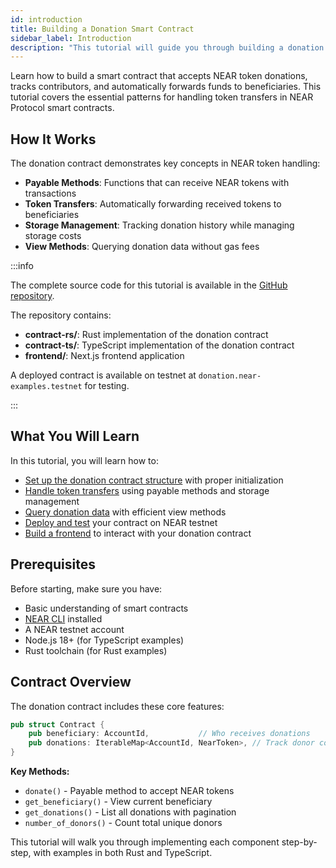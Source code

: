 ```yaml
---
id: introduction
title: Building a Donation Smart Contract
sidebar_label: Introduction
description: "This tutorial will guide you through building a donation smart contract that handles NEAR token transfers, tracks donations, and manages beneficiaries."
---
```


Learn how to build a smart contract that accepts NEAR token donations, tracks contributors, and automatically forwards funds to beneficiaries. This tutorial covers the essential patterns for handling token transfers in NEAR Protocol smart contracts.

## How It Works

The donation contract demonstrates key concepts in NEAR token handling:

- **Payable Methods**: Functions that can receive NEAR tokens with transactions
- **Token Transfers**: Automatically forwarding received tokens to beneficiaries
- **Storage Management**: Tracking donation history while managing storage costs
- **View Methods**: Querying donation data without gas fees

:::info

The complete source code for this tutorial is available in the [GitHub repository](https://github.com/near-examples/donation-examples). 

The repository contains:
- **contract-rs/**: Rust implementation of the donation contract
- **contract-ts/**: TypeScript implementation of the donation contract  
- **frontend/**: Next.js frontend application

A deployed contract is available on testnet at `donation.near-examples.testnet` for testing.

:::

## What You Will Learn

In this tutorial, you will learn how to:

- [Set up the donation contract structure](1-setup.md) with proper initialization
- [Handle token transfers](2-donations.md) using payable methods and storage management  
- [Query donation data](3-queries.md) with efficient view methods
- [Deploy and test](4-testing.md) your contract on NEAR testnet
- [Build a frontend](5-frontend.md) to interact with your donation contract

## Prerequisites

Before starting, make sure you have:

- Basic understanding of smart contracts
- [NEAR CLI](https://docs.near.org/tools/near-cli) installed
- A NEAR testnet account
- Node.js 18+ (for TypeScript examples)
- Rust toolchain (for Rust examples)

## Contract Overview

The donation contract includes these core features:

```rust
pub struct Contract {
    pub beneficiary: AccountId,           // Who receives donations
    pub donations: IterableMap<AccountId, NearToken>, // Track donor contributions
}
```

**Key Methods:**
- `donate()` - Payable method to accept NEAR tokens
- `get_beneficiary()` - View current beneficiary
- `get_donations()` - List all donations with pagination
- `number_of_donors()` - Count total unique donors

This tutorial will walk you through implementing each component step-by-step, with examples in both Rust and TypeScript.